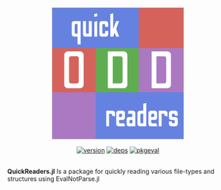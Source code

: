 <div align="center" style = "box-pack: start;">
  </br>
  <img width = 300 src="https://github.com/ChifiSource/image_dump/blob/main/quickreaders/logo.png" >
  
  
  [![version](https://juliahub.com/docs/Lathe/version.svg)](https://juliahub.com/ui/Packages/Lathe/6rMNJ)
[![deps](https://juliahub.com/docs/Lathe/deps.svg)](https://juliahub.com/ui/Packages/Lathe/6rMNJ?t=2)
[![pkgeval](https://juliahub.com/docs/Lathe/pkgeval.svg)](https://juliahub.com/ui/Packages/Lathe/6rMNJ)
  </br>
  </br>
  </div>

  **QuickReaders.jl** Is a package for quickly reading various file-types and structures using EvalNotParse.jl
